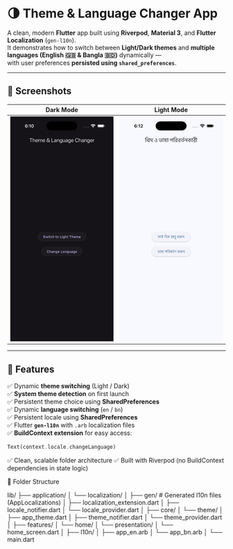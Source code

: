 # 🌗 Theme & Language Changer App

A clean, modern **Flutter** app built using **Riverpod**, **Material 3**, and **Flutter Localization** (`gen-l10n`).  
It demonstrates how to switch between **Light/Dark themes** and **multiple languages (English 🇬🇧 & Bangla 🇧🇩)** dynamically —  
with user preferences **persisted using `shared_preferences`**.

---

## 📱 Screenshots

| Dark Mode | Light Mode |
|------------|-------------|
| <img src="screenshots/dark.png" width="300"/> | <img src="screenshots/light.png" width="300"/> |

---

## 🚀 Features

✅ Dynamic **theme switching** (Light / Dark)  
✅ **System theme detection** on first launch  
✅ Persistent theme choice using **SharedPreferences**  
✅ Dynamic **language switching** (`en` / `bn`)  
✅ Persistent locale using **SharedPreferences**  
✅ Flutter **`gen-l10n`** with `.arb` localization files  
✅ **BuildContext extension** for easy access:
```dart
Text(context.locale.changeLanguage)
```

✅ Clean, scalable folder architecture
✅ Built with Riverpod (no BuildContext dependencies in state logic)


🧱 Folder Structure

lib/
├── application/
│   └── localization/
│       ├── gen/                      # Generated l10n files (AppLocalizations)
│       ├── localization_extension.dart
│       ├── locale_notifier.dart
│       └── locale_provider.dart
│
├── core/
│   └── theme/
│       ├── app_theme.dart
│       ├── theme_notifier.dart
│       └── theme_provider.dart
│
├── features/
│   └── home/
│       └── presentation/
│           └── home_screen.dart
│
├── l10n/
│   ├── app_en.arb
│   └── app_bn.arb
│
└── main.dart
